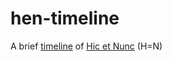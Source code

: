 # hen-timeline
  A brief [timeline](timeline.md) of [Hic et Nunc](https://www.hicetnunc.xyz/) (H=N) 
